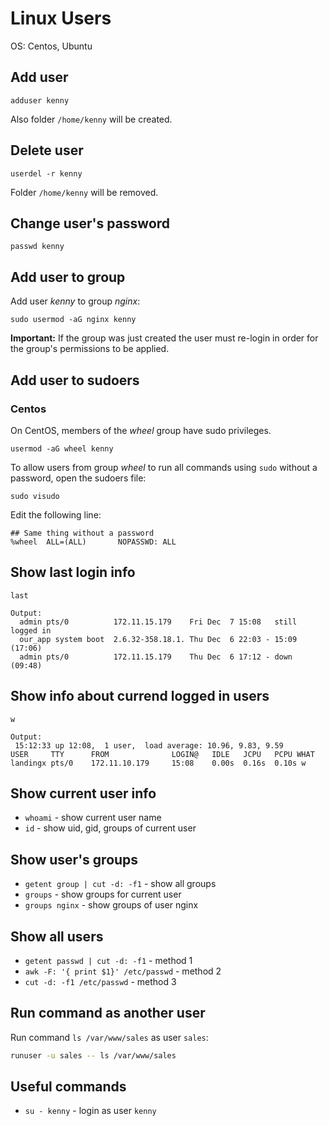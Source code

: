 # Linux Users

OS: Centos, Ubuntu

## Add user

```
adduser kenny
```

Also folder `/home/kenny` will be created.

## Delete user

```
userdel -r kenny
```

Folder `/home/kenny` will be removed.

## Change user's password

```
passwd kenny
```

## Add user to group

Add user *kenny* to group *nginx*:

```
sudo usermod -aG nginx kenny
```

**Important:** If the group was just created the user must re-login in order for the group's permissions to be applied.

## Add user to sudoers

### Centos

On CentOS, members of the *wheel* group have sudo privileges.

```
usermod -aG wheel kenny
```

To allow users from group *wheel* to run all commands using `sudo` without a password, open the sudoers file:

```
sudo visudo
```

Edit the following line:

```
## Same thing without a password
%wheel  ALL=(ALL)       NOPASSWD: ALL
```

## Show last login info

```
last

Output:
  admin pts/0          172.11.15.179    Fri Dec  7 15:08   still logged in
  our_app system boot  2.6.32-358.18.1. Thu Dec  6 22:03 - 15:09  (17:06)
  admin pts/0          172.11.15.179    Thu Dec  6 17:12 - down   (09:48)
```

## Show info about currend logged in users

```
w

Output:
 15:12:33 up 12:08,  1 user,  load average: 10.96, 9.83, 9.59
USER     TTY      FROM              LOGIN@   IDLE   JCPU   PCPU WHAT
landingx pts/0    172.11.10.179     15:08    0.00s  0.16s  0.10s w
```

## Show current user info

- `whoami` - show current user name
- `id` - show uid, gid, groups of current user

## Show user's groups

- `getent group | cut -d: -f1` - show all groups
- `groups` - show groups for current user
- `groups nginx` - show groups of user nginx

## Show all users

- `getent passwd | cut -d: -f1` - method 1
- `awk -F: '{ print $1}' /etc/passwd` - method 2
- `cut -d: -f1 /etc/passwd` - method 3

## Run command as another user

Run command `ls /var/www/sales` as user `sales`:

```bash
runuser -u sales -- ls /var/www/sales
```

## Useful commands

- `su - kenny` - login as user `kenny`
